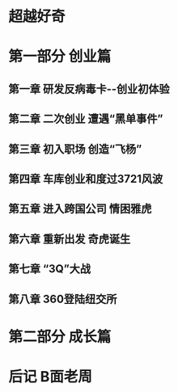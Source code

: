 # 超越好奇

# 第一部分 创业篇

## 第一章 研发反病毒卡--创业初体验

## 第二章 二次创业 遭遇“黑单事件”

## 第三章 初入职场 创造“飞杨”

## 第四章 车库创业和度过3721风波

## 第五章 进入跨国公司 情困雅虎

## 第六章 重新出发 奇虎诞生

## 第七章 “3Q”大战

## 第八章 360登陆纽交所

# 第二部分 成长篇

# 后记 B面老周